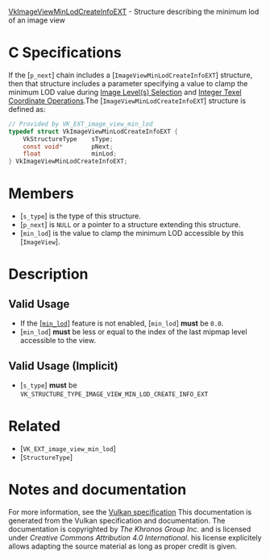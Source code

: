 [VkImageViewMinLodCreateInfoEXT](https://www.khronos.org/registry/vulkan/specs/1.3-extensions/man/html/VkImageViewMinLodCreateInfoEXT.html) - Structure describing the minimum lod of an image view

# C Specifications
If the [`p_next`] chain includes a [`ImageViewMinLodCreateInfoEXT`]
structure, then that structure includes a parameter specifying a value to
clamp the minimum LOD value during [Image
Level(s) Selection](https://www.khronos.org/registry/vulkan/specs/1.3-extensions/html/vkspec.html#textures-image-level-selection) and [Integer
Texel Coordinate Operations](https://www.khronos.org/registry/vulkan/specs/1.3-extensions/html/vkspec.html#textures-integer-coordinate-operations).The [`ImageViewMinLodCreateInfoEXT`] structure is defined as:
```c
// Provided by VK_EXT_image_view_min_lod
typedef struct VkImageViewMinLodCreateInfoEXT {
    VkStructureType    sType;
    const void*        pNext;
    float              minLod;
} VkImageViewMinLodCreateInfoEXT;
```

# Members
- [`s_type`] is the type of this structure.
- [`p_next`] is `NULL` or a pointer to a structure extending this structure.
- [`min_lod`] is the value to clamp the minimum LOD accessible by this [`ImageView`].

# Description
## Valid Usage
-    If the [[`min_lod`]](https://www.khronos.org/registry/vulkan/specs/1.3-extensions/html/vkspec.html#features-minLod) feature is not enabled, [`min_lod`] **must**  be `0.0`.
-  [`min_lod`] **must**  be less or equal to the index of the last mipmap level accessible to the view.

## Valid Usage (Implicit)
-  [`s_type`] **must**  be `VK_STRUCTURE_TYPE_IMAGE_VIEW_MIN_LOD_CREATE_INFO_EXT`

# Related
- [`VK_EXT_image_view_min_lod`]
- [`StructureType`]

# Notes and documentation
For more information, see the [Vulkan specification](https://www.khronos.org/registry/vulkan/specs/1.3-extensions/html/vkspec.html)
This documentation is generated from the Vulkan specification and documentation.
The documentation is copyrighted by *The Khronos Group Inc.* and is licensed under *Creative Commons Attribution 4.0 International*.
his license explicitely allows adapting the source material as long as proper credit is given.
        